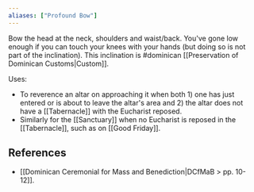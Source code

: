 ```yaml
---
aliases: ["Profound Bow"]
---
```

Bow the head at the neck, shoulders and waist/back. You've gone low enough if you can touch your knees with your hands (but doing so is not part of the inclination). This inclination is #dominican [[Preservation of Dominican Customs|Custom]].

Uses:

- To reverence an altar on approaching it when both 1) one has just entered or is about to leave the altar's area and 2) the altar does not have a [[Tabernacle]] with the Eucharist reposed.
- Similarly for the [[Sanctuary]] when no Eucharist is reposed in the [[Tabernacle]], such as on [[Good Friday]].

## References
- [[Dominican Ceremonial for Mass and Benediction|DCfMaB > pp. 10-12]].